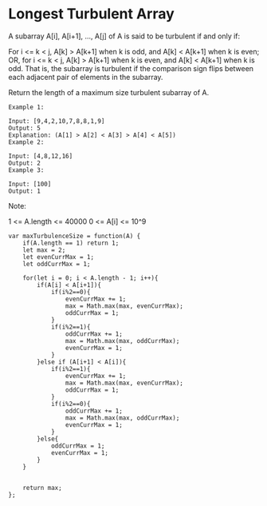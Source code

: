 # Longest Turbulent Array

A subarray A[i], A[i+1], ..., A[j] of A is said to be turbulent if and only if:

For i <= k < j, A[k] > A[k+1] when k is odd, and A[k] < A[k+1] when k is even;
OR, for i <= k < j, A[k] > A[k+1] when k is even, and A[k] < A[k+1] when k is odd.
That is, the subarray is turbulent if the comparison sign flips between each adjacent pair of elements in the subarray.

Return the length of a maximum size turbulent subarray of A.


```
Example 1:

Input: [9,4,2,10,7,8,8,1,9]
Output: 5
Explanation: (A[1] > A[2] < A[3] > A[4] < A[5])
Example 2:

Input: [4,8,12,16]
Output: 2
Example 3:

Input: [100]
Output: 1
 ```

Note:

1 <= A.length <= 40000
0 <= A[i] <= 10^9

```
var maxTurbulenceSize = function(A) {
    if(A.length == 1) return 1;
    let max = 2;
    let evenCurrMax = 1;
    let oddCurrMax = 1;

    for(let i = 0; i < A.length - 1; i++){
        if(A[i] < A[i+1]){
            if(i%2==0){
                evenCurrMax += 1;
                max = Math.max(max, evenCurrMax);
                oddCurrMax = 1;
            }
            if(i%2==1){
                oddCurrMax += 1;
                max = Math.max(max, oddCurrMax);
                evenCurrMax = 1;
            }
        }else if (A[i+1] < A[i]){
            if(i%2==1){
                evenCurrMax += 1;
                max = Math.max(max, evenCurrMax);
                oddCurrMax = 1;
            }
            if(i%2==0){
                oddCurrMax += 1;
                max = Math.max(max, oddCurrMax);
                evenCurrMax = 1;
            }
        }else{
            oddCurrMax = 1;
            evenCurrMax = 1;
        }
    }


    return max;
};

```
